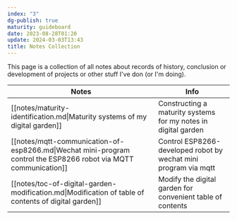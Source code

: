 ```yaml
---
index: "3"
dg-publish: true
maturity: guideboard
date: 2023-08-28T01:20
update: 2024-03-03T13:43
title: Notes Collection
---
```

This page is a collection of all notes about records of history, conclusion or development of projects or other stuff I've don (or I'm doing).

| Notes                                                                                                            | Info                                                            |
| ---------------------------------------------------------------------------------------------------------------- | --------------------------------------------------------------- |
| [[notes/maturity-identification.md\|Maturity systems of my digital garden]]                                      | Constructing a maturity systems for my notes in digital garden  |
| [[notes/mqtt-communication-of-esp8266.md\|Wechat mini-program control the ESP8266 robot via MQTT communication]] | Control ESP8266-developed robot by wechat mini program via mqtt |
| [[notes/toc-of-digital-garden-modification.md\|Modification of table of contents of digital garden]]             | Modify the digital garden for convenient table of contents      |

